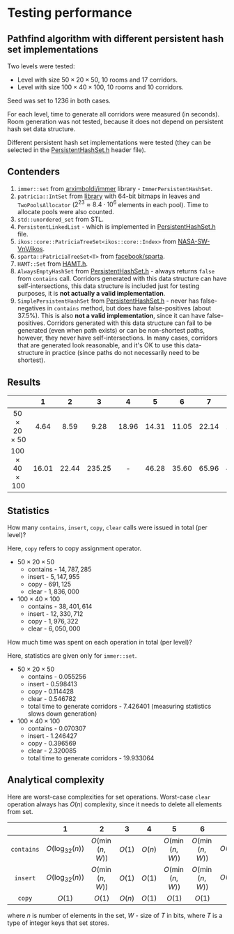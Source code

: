 # Testing performance

## Pathfind algorithm with different persistent hash set implementations

Two levels were tested:
- Level with size $50\times 20 \times 50$, $10$ rooms and $17$ corridors.
- Level with size $100\times 40 \times 100$, $10$ rooms and $10$ corridors.

Seed was set to 1236 in both cases.

For each level, time to generate all corridors were measured (in seconds). Room generation was not tested, because it does not depend on persistent hash set data structure.

Different persistent hash set implementations were tested (they can be selected in the [PersistentHashSet.h](3DRoguelike/3DRoguelike/Game\Algorithms\PersistentHashSet.h) header file).

## Contenders

1. `immer::set` from [arximboldi/immer](https://github.com/arximboldi/immer) library - `ImmerPersistentHashSet`.
2. `patricia::IntSet` from [library](https://github.com/asmorodinov/PersistentSet/tree/master) with 64-bit bitmaps in leaves and `TwoPoolsAllocator` ($2^{23}\approx 8.4 \cdot 10^6$ elements in each pool). Time to allocate pools were also counted.
3. `std::unordered_set` from STL.
4. `PersistentLinkedList` - which is implemented in [PersistentHashSet.h](3DRoguelike/3DRoguelike/Game\Algorithms\PersistentHashSet.h) file.
5. `ikos::core::PatriciaTreeSet<ikos::core::Index>` from [NASA-SW-VnV/ikos](https://github.com/NASA-SW-VnV/ikos/tree/master/core/include/ikos/core/adt/patricia_tree).
6. `sparta::PatriciaTreeSet<T>` from [facebook/sparta](https://github.com/facebook/SPARTA/blob/main/include/PatriciaTreeCore.h).
7. `HAMT::Set` from [HAMT.h](3DRoguelike/3DRoguelike/Game/Utility/HAMT.h).
8. `AlwaysEmptyHashSet` from [PersistentHashSet.h](3DRoguelike/3DRoguelike/Game\Algorithms\PersistentHashSet.h) - always returns `false` from `contains` call. Corridors generated with this data structure can have self-intersections, this data structure is included just for testing purposes, it is **not actually a valid implementation**.
9. `SimplePersistentHashSet` from [PersistentHashSet.h](3DRoguelike/3DRoguelike/Game\Algorithms\PersistentHashSet.h) - never has false-negatives in `contains` method, but does have false-positives (about $37.5\%$). This is also **not a valid implementation**, since it can have false-positives. Corridors generated with this data structure can fail to be generated (even when path exists) or can be non-shortest paths, however, they never have self-intersections. In many cases, corridors that are generated look reasonable, and it's OK to use this data-structure in practice (since paths do not necessarily need to be shortest).

## Results
|                           |   1   |   2   |   3    |   4   |   5   |   6   |   7   |   8   |   9   |
| :-----------------------: | :---: | :---: | :----: | :---: | :---: | :---: | :---: | :---: | :---: |
|  $50\times 20\times 50$   | 4.64  | 8.59  |  9.28  | 18.96 | 14.31 | 11.05 | 22.14 | 1.64  | 2.91  |
| $100\times 40 \times 100$ | 16.01 | 22.44 | 235.25 |   -   | 46.28 | 35.60 | 65.96 | 4.58  |  8.9  |

## Statistics
How many `contains`, `insert`, `copy`, `clear` calls were issued in total (per level)? 

Here, `copy` refers to copy assignment operator.

- $50\times 20\times 50$
  - contains - $14,787,285$
  - insert - $5,147,955$
  - copy - $691,125$
  - clear - $1,836,000$
- $100\times 40\times 100$
  - contains - $38,401,614$
  - insert - $12,330,712$
  - copy - $1,976,322$
  - clear - $6,050,000$

How much time was spent on each operation in total (per level)?

Here, statistics are given only for `immer::set`.
- $50\times 20\times 50$
  - contains - $0.055256$
  - insert - $0.598413$
  - copy - $0.114428$
  - clear - $0.546782$
  - total time to generate corridors - $7.426401$ (measuring statistics slows down generation)
- $100\times 40\times 100$
  - contains - $0.070307$
  - insert - $1.246427$
  - copy - $0.396569$
  - clear - $2.320085$
  - total time to generate corridors - $19.933064$

## Analytical complexity
Here are worst-case complexities for set operations.
Worst-case `clear` operation always has $O(n)$ complexity, since it needs to delete all elements from set.

|            |         1         |        2        |   3    |   4    |        5        |        6        |         7         |   8    |   9    |
| :--------: | :---------------: | :-------------: | :----: | :----: | :-------------: | :-------------: | :---------------: | :----: | :----: |
| `contains` | $O(\log_{32}(n))$ | $O(\min(n, W))$ | $O(1)$ | $O(n)$ | $O(\min(n, W))$ | $O(\min(n, W))$ | $O(\log_{32}(n))$ | $O(1)$ | $O(1)$ |
|  `insert`  | $O(\log_{32}(n))$ | $O(\min(n, W))$ | $O(1)$ | $O(1)$ | $O(\min(n, W))$ | $O(\min(n, W))$ | $O(\log_{32}(n))$ | $O(1)$ | $O(1)$ |
|   `copy`   |      $O(1)$       |     $O(1)$      | $O(n)$ | $O(1)$ |     $O(1)$      |     $O(1)$      |      $O(1)$       | $O(1)$ | $O(1)$ |

where $n$ is number of elements in the set, $W$ - size of $T$ in bits, where $T$ is a type of integer keys that set stores.
